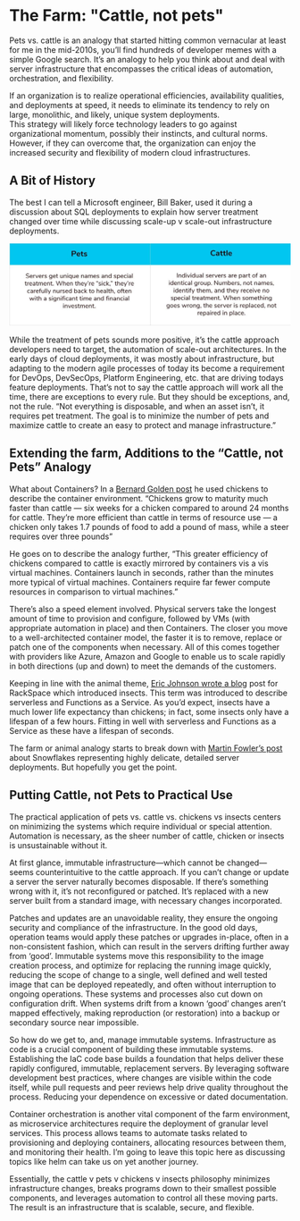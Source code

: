 # The Farm:  "Cattle, not pets"
Pets vs. cattle is an analogy that started hitting common vernacular at least for me in the mid-2010s, you’ll find hundreds of 
developer memes with a simple Google search.  It’s an analogy to help you think about and deal with server infrastructure
that encompasses the critical ideas of automation, orchestration, and flexibility.

If an organization is to realize operational efficiencies, availability qualities, and deployments at speed,
it needs to eliminate its tendency to rely on large, monolithic, and likely, unique system deployments.  
This strategy will likely force technology leaders to go against organizational momentum, possibly their instincts, 
and cultural norms.  However, if they can overcome that, the organization can enjoy the increased security and flexibility
of modern cloud infrastructures. 

## A Bit of History
The best I can tell a Microsoft engineer, Bill Baker, used it during a discussion about SQL deployments to explain how server 
treatment changed over time while discussing scale-up v scale-out infrastructure deployments. 

![Thank you Copado for PetsVCattle image](../images/PetsVCattle.jpg "Thank you Copado for image")

While the treatment of pets sounds more positive, it’s the cattle approach developers need to target, the automation
of scale-out architectures.   In the early days of cloud deployments, it was mostly about infrastructure, but adapting
to the modern agile processes of today its become a requirement for DevOps, DevSecOps, Platform Engineering, etc. that 
are driving todays feature deployments.   That’s not to say the cattle approach will work all the time, there are exceptions to every rule. But they should be exceptions, and, not the rule.  “Not everything is disposable, and when an asset isn’t, it requires
pet treatment. The goal is to minimize the number of pets and maximize cattle to create an easy to protect and manage
infrastructure.”

## Extending the farm, Additions to the “Cattle, not Pets” Analogy
What about Containers?   In a [Bernard Golden post](https://thenewstack.io/pets-and-cattle-symbolize-servers-so-what-does-that-make-containers-chickens/) 
he used chickens to describe the container environment.  “Chickens grow to maturity much faster than cattle — six weeks for
a chicken compared to around 24 months for cattle. They’re more efficient than cattle in terms of resource use — a chicken
only takes 1.7 pounds of food to add a pound of mass, while a steer requires over three pounds”

He goes on to describe the analogy further, “This greater efficiency of chickens compared to cattle is exactly mirrored
by containers vis a vis virtual machines. Containers launch in seconds, rather than the minutes more typical of virtual
machines. Containers require far fewer compute resources in comparison to virtual machines.”

There’s also a speed element involved. Physical servers take the longest amount of time to provision and configure, followed
by VMs (with appropriate automation in place) and then Containers. The closer you move to a well-architected container model,
the faster it is to remove, replace or patch one of the components when necessary.  All of this comes together with providers
like Azure, Amazon and Google to enable us to scale rapidly in both directions (up and down) to meet the demands of the customers.

Keeping in line with the animal theme, [Eric Johnson wrote a blog](https://blog.rackspace.com/pets-cattle-and-nowinsects) post for 
RackSpace which introduced insects. This term was introduced to describe serverless and Functions as a Service.
As you’d expect, insects have a much lower life expectancy than chickens; in fact, some insects only have a lifespan of a
few hours. Fitting in well with serverless and Functions as a Service as these have a lifespan of seconds.

The farm or animal analogy starts to break down with [Martin Fowler’s post](https://martinfowler.com/bliki/SnowflakeServer.html) about
Snowflakes representing highly delicate, detailed server deployments.  But hopefully you get the point. 

## Putting Cattle, not Pets to Practical Use
The practical application of pets vs. cattle vs. chickens vs insects centers on minimizing the systems which require individual
or special attention. Automation is necessary, as the sheer number of cattle, chicken or insects is unsustainable without it. 

At first glance, immutable infrastructure—which cannot be changed—seems counterintuitive to the cattle approach.  If you can’t
change or update a server the server naturally becomes disposable.   If there’s something wrong with it, it’s not reconfigured
or patched. It’s replaced with a new server built from a standard image, with necessary changes incorporated.

Patches and updates are an unavoidable reality, they ensure the ongoing security and compliance of the infrastructure.  In the
good old days, operation teams would apply these patches or upgrades in-place, often in a non-consistent fashion, which can
result in the servers drifting further away from ‘good’.   Immutable systems move this responsibility to the image creation
process, and optimize for replacing the running image quickly, reducing the scope of change to a single, well defined and well
tested image that can be deployed repeatedly, and often without interruption to ongoing operations. These systems and processes
also cut down on configuration drift.  When systems drift from a known ‘good’ changes aren’t mapped effectively, making reproduction
(or restoration) into a backup or secondary source near impossible.

So how do we get to, and, manage immutable systems.  Infrastructure as code is a crucial component of building these immutable
systems.  Establishing the IaC code base builds a foundation that helps deliver these rapidly configured, immutable, replacement
servers.  By leveraging software development best practices, where changes are visible within the code itself, while pull
requests and peer reviews help drive quality throughout the process.   Reducing your dependence on excessive or dated 
documentation.

Container orchestration is another vital component of the farm environment, as microservice architectures require the
deployment of granular level services. This process allows teams to automate tasks related to provisioning and deploying
containers, allocating resources between them, and monitoring their health.  I’m going to leave this topic here as discussing
topics like helm can take us on yet another journey.  

Essentially, the cattle v pets v chickens v insects philosophy minimizes infrastructure changes, breaks programs down to their
smallest possible components, and leverages automation to control all these moving parts. The result is an infrastructure that
is scalable, secure, and flexible.
